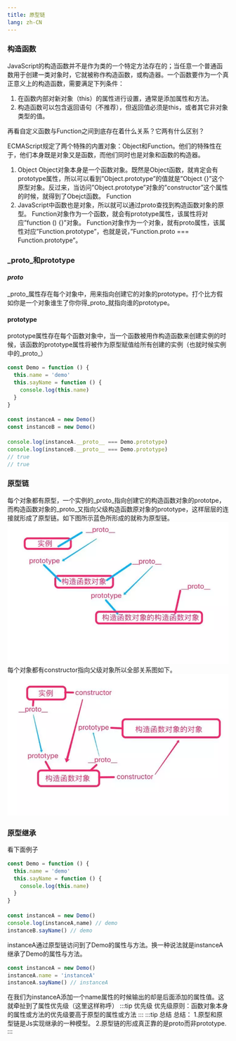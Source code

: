 ```yaml
---
title: 原型链
lang: zh-CN
---
```


### 构造函数
JavaScript的构造函数并不是作为类的一个特定方法存在的；当任意一个普通函数用于创建一类对象时，它就被称作构造函数，或构造器。一个函数要作为一个真正意义上的构造函数，需要满足下列条件：
1. 在函数内部对新对象（this）的属性进行设置，通常是添加属性和方法。
2. 构造函数可以包含返回语句（不推荐），但返回值必须是this，或者其它非对象类型的值。

再看自定义函数与Function之间到底存在着什么关系？它两有什么区别？

ECMAScript规定了两个特殊的内置对象：Object和Function。他们的特殊性在于，他们本身既是对象又是函数，而他们同时也是对象和函数的构造器。
1. Object
Object对象本身是一个函数对象。既然是Object函数，就肯定会有prototype属性，所以可以看到”Object.prototype”的值就是”Object {}”这个原型对象。反过来，当访问”Object.prototype”对象的”constructor”这个属性的时候，就得到了Obejct函数。
Function
2. JavaScript中函数也是对象，所以就可以通过proto查找到构造函数对象的原型。
Function对象作为一个函数，就会有prototype属性，该属性将对应”function () {}”对象。
Function对象作为一个对象，就有proto属性，该属性对应”Function.prototype”，也就是说，”Function.proto === Function.prototype”。


### _proto_和prototype

#### _proto_
_proto_属性存在每个对象中，用来指向创建它的对象的prototype。打个比方假如你是一个对象谁生了你你得_proto_就指向谁的prototype。

#### prototype
prototype属性存在每个函数对象中，当一个函数被用作构造函数来创建实例的时候，该函数的prototype属性将被作为原型赋值给所有创建的实例（也就时候实例中的_proto_）

```js
const Demo = function () {
  this.name = 'demo'
  this.sayName = function () {
    console.log(this.name)
  }
}

const instanceA = new Demo()
const instanceB = new Demo()

console.log(instanceA.__proto__ === Demo.prototype)
console.log(instanceB.__proto__ === Demo.prototype)
// true
// true
```

### 原型链

每个对象都有原型，一个实例的_proto_指向创建它的构造函数对象的prototpe，而构造函数对象的_proto_又指向父级构造函数原对象的prototype，这样层层的连接就形成了原型链。如下图所示蓝色所形成的就称为原型链。
![prototype关系图](../assets/images/prototype.jpg)
每个对象都有constructor指向父级对象所以全部关系图如下。
![constructor关系图](../assets/images/all_prototype.jpg)

### 原型继承
看下面例子
```js
const Demo = function () {
  this.name = 'demo'
  this.sayName = function () {
    console.log(this.name)
  }
}

const instanceA = new Demo()
console.log(instanceA,name) // demo
instanceB.sayName() // demo
```
instanceA通过原型链访问到了Demo的属性与方法。换一种说法就是instanceA继承了Demo的属性与方法。
```js
const instanceA = new Demo()
instanceA.name = 'instanceA'
instanceA.sayName() // instanceA
```
在我们为instanceA添加一个name属性的时候输出的却是后面添加的属性值。这就牵扯到了属性优先级（这里这样称呼）
:::tip 优先级
优先级原则：函数对象本身的属性或方法的优先级要高于原型的属性或方法
:::
:::tip 总结
总结：
1.原型和原型链是Js实现继承的一种模型。
2.原型链的形成真正靠的是proto而非prototype.
:::